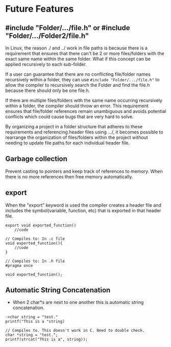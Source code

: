 # Future Features

## #include "Folder/.../file.h" or #include "Folder/.../Folder2/file.h"
In Linux, the reason ./ and ../ work in file paths is because there is a requirement that ensures that there can't be 2 or more files/folders with the exact same name within the same folder. What if this concept can be applied recursively to each sub-folder.

If a user can guarantee that there are no conflicting file/folder names recursively within a folder, they can use `#include "Folder/.../file.h"` to allow the compiler to recursively search the Folder and find the file.h because there should only be one file.h.

If there are multiple files/folders with the same name occurring recursively within a folder, the compiler should throw an error. This requirement ensures that file/folder references remain unambiguous and avoids potential conflicts which could cause bugs that are very hard to solve. 

By organizing a project in a folder structure that adheres to these requirements and referencing header files using .../, it becomes possible to rearrange the organization of files/folders within the project without needing to update file paths for each individual header file.

## Garbage collection
Prevent casting to pointers and keep track of references to memory. When there is no more references then free memory automatically.

## export
When the "export" keyword is used the compiler creates a header file and includes the symbol(variable, function, etc) that is exported in that header file.

```
export void exported_function()
    //code

// Compiles to: In .c file
void exported_function(){
    //code
}

// Compiles to: In .h file
#pragma once

void exported_function();
```

## Automatic String Concatenation
- When 2 char*s are next to one another this is automatic string concatenation.

```
->char string = "test."
printf("This is a "string)

// Compiles to. This doesn't work in C. Need to double check.
char *string = "test.";
printf(strcat("This is a", string));
```

